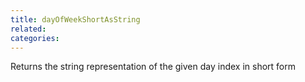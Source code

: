 ```yaml
---
title: dayOfWeekShortAsString
related:
categories:
---
```


Returns the string representation of the given day index in short form